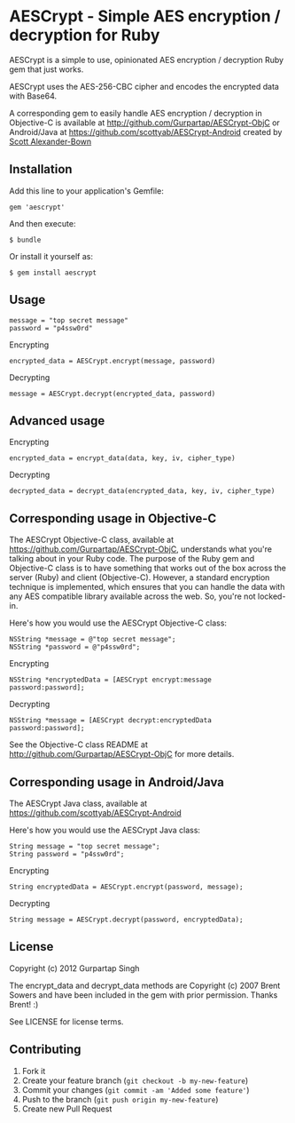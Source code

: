 # AESCrypt - Simple AES encryption / decryption for Ruby

AESCrypt is a simple to use, opinionated AES encryption / decryption Ruby gem that just works.

AESCrypt uses the AES-256-CBC cipher and encodes the encrypted data with Base64.

A corresponding gem to easily handle AES encryption / decryption in Objective-C is available at http://github.com/Gurpartap/AESCrypt-ObjC or Android/Java at https://github.com/scottyab/AESCrypt-Android created by [Scott Alexander-Bown](https://github.com/scottyab) 

## Installation

Add this line to your application's Gemfile:

    gem 'aescrypt'

And then execute:

    $ bundle

Or install it yourself as:

    $ gem install aescrypt

## Usage

    message = "top secret message"
    password = "p4ssw0rd"

Encrypting

    encrypted_data = AESCrypt.encrypt(message, password)

Decrypting

    message = AESCrypt.decrypt(encrypted_data, password)

## Advanced usage

Encrypting

    encrypted_data = encrypt_data(data, key, iv, cipher_type)

Decrypting

    decrypted_data = decrypt_data(encrypted_data, key, iv, cipher_type)

## Corresponding usage in Objective-C

The AESCrypt Objective-C class, available at https://github.com/Gurpartap/AESCrypt-ObjC, understands what you're talking about in your Ruby code. The purpose of the Ruby gem and Objective-C class is to have something that works out of the box across the server (Ruby) and client (Objective-C). However, a standard encryption technique is implemented, which ensures that you can handle the data with any AES compatible library available across the web. So, you're not locked-in.

Here's how you would use the AESCrypt Objective-C class:

    NSString *message = @"top secret message";
    NSString *password = @"p4ssw0rd";

Encrypting

    NSString *encryptedData = [AESCrypt encrypt:message password:password];

Decrypting

    NSString *message = [AESCrypt decrypt:encryptedData password:password];

See the Objective-C class README at http://github.com/Gurpartap/AESCrypt-ObjC for more details.

## Corresponding usage in Android/Java
The AESCrypt Java class, available at https://github.com/scottyab/AESCrypt-Android 

Here's how you would use the AESCrypt Java class:

    String message = "top secret message";
    String password = "p4ssw0rd";

Encrypting

    String encryptedData = AESCrypt.encrypt(password, message);

Decrypting

    String message = AESCrypt.decrypt(password, encryptedData);
    


## License

Copyright (c) 2012 Gurpartap Singh

The encrypt_data and decrypt_data methods are Copyright (c) 2007 Brent Sowers and have been included in the gem with prior permission. Thanks Brent! :)

See LICENSE for license terms.

## Contributing

1. Fork it
2. Create your feature branch (`git checkout -b my-new-feature`)
3. Commit your changes (`git commit -am 'Added some feature'`)
4. Push to the branch (`git push origin my-new-feature`)
5. Create new Pull Request
